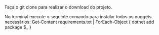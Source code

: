 Faça o git clone para realizar o download do projeto.

No terminal execute o seguinte comando para instalar todos os nuggets necessários: Get-Content requirements.txt | ForEach-Object { dotnet add package $_ }
